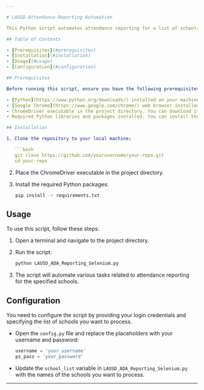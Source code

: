 ```yaml
---

# LAUSD Attendance Reporting Automation

This Python script automates attendance reporting for a list of schools within the Los Angeles Unified School District (LAUSD). It leverages web scraping and Selenium to interact with the LAUSD attendance reporting platform and retrieve relevant data.

## Table of Contents

- [Prerequisites](#prerequisites)
- [Installation](#installation)
- [Usage](#usage)
- [Configuration](#configuration)

## Prerequisites

Before running this script, ensure you have the following prerequisites:

- [Python](https://www.python.org/downloads/) installed on your machine.
- [Google Chrome](https://www.google.com/chrome/) web browser installed.
- ChromeDriver executable in the project directory. You can download it from [here](https://sites.google.com/chromium.org/driver/).
- Required Python libraries and packages installed. You can install them using `pip` by running `pip install -r requirements.txt`.

## Installation

1. Clone the repository to your local machine:

   ```bash
   git clone https://github.com/yourusername/your-repo.git
   cd your-repo
   ```

2. Place the ChromeDriver executable in the project directory.

3. Install the required Python packages:

   ```bash
   pip install -r requirements.txt
   ```

## Usage

To use this script, follow these steps:

1. Open a terminal and navigate to the project directory.

2. Run the script:

   ```bash
   python LAUSD_ADA_Reporting_Selenium.py
   ```

3. The script will automate various tasks related to attendance reporting for the specified schools.

## Configuration

You need to configure the script by providing your login credentials and specifying the list of schools you want to process.

- Open the `config.py` file and replace the placeholders with your username and password:

  ```python
  username = 'your_username'
  ps_pass = 'your_password'
  ```

- Update the `school_list` variable in `LAUSD_ADA_Reporting_Selenium.py` with the names of the schools you want to process.

---
```

